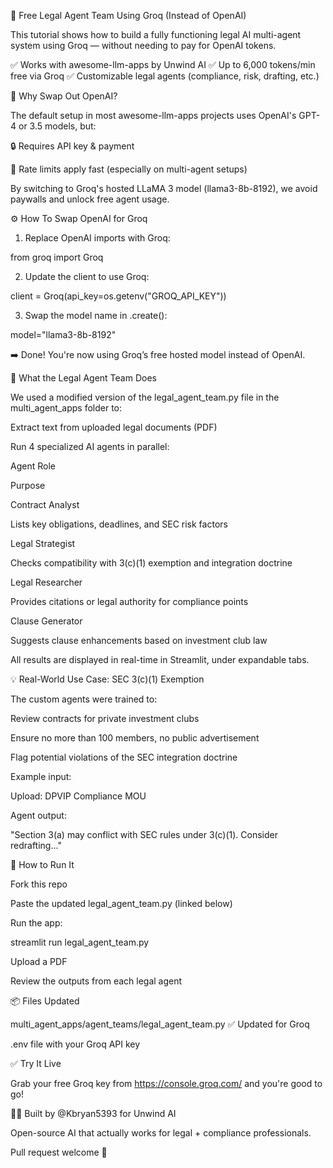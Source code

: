 🧠 Free Legal Agent Team Using Groq (Instead of OpenAI)

This tutorial shows how to build a fully functioning legal AI multi-agent system using Groq — without needing to pay for OpenAI tokens.

✅ Works with awesome-llm-apps by Unwind AI
✅ Up to 6,000 tokens/min free via Groq
✅ Customizable legal agents (compliance, risk, drafting, etc.)

🔄 Why Swap Out OpenAI?

The default setup in most awesome-llm-apps projects uses OpenAI's GPT-4 or 3.5 models, but:

🔒 Requires API key & payment

🚫 Rate limits apply fast (especially on multi-agent setups)

By switching to Groq's hosted LLaMA 3 model (llama3-8b-8192), we avoid paywalls and unlock free agent usage.

⚙️ How To Swap OpenAI for Groq

1. Replace OpenAI imports with Groq:

from groq import Groq

2. Update the client to use Groq:

client = Groq(api_key=os.getenv("GROQ_API_KEY"))

3. Swap the model name in .create():

model="llama3-8b-8192"

➡️ Done! You're now using Groq’s free hosted model instead of OpenAI.

🧠 What the Legal Agent Team Does

We used a modified version of the legal_agent_team.py file in the multi_agent_apps folder to:

Extract text from uploaded legal documents (PDF)

Run 4 specialized AI agents in parallel:

Agent Role

Purpose

Contract Analyst

Lists key obligations, deadlines, and SEC risk factors

Legal Strategist

Checks compatibility with 3(c)(1) exemption and integration doctrine

Legal Researcher

Provides citations or legal authority for compliance points

Clause Generator

Suggests clause enhancements based on investment club law

All results are displayed in real-time in Streamlit, under expandable tabs.

💡 Real-World Use Case: SEC 3(c)(1) Exemption

The custom agents were trained to:

Review contracts for private investment clubs

Ensure no more than 100 members, no public advertisement

Flag potential violations of the SEC integration doctrine

Example input:

Upload: DPVIP Compliance MOU

Agent output:

"Section 3(a) may conflict with SEC rules under 3(c)(1). Consider redrafting..."

🚀 How to Run It

Fork this repo

Paste the updated legal_agent_team.py (linked below)

Run the app:

streamlit run legal_agent_team.py

Upload a PDF

Review the outputs from each legal agent

📦 Files Updated

multi_agent_apps/agent_teams/legal_agent_team.py ✅ Updated for Groq

.env file with your Groq API key

✅ Try It Live

Grab your free Groq key from https://console.groq.com/ and you're good to go!

🙋‍♀️ Built by @Kbryan5393 for Unwind AI

Open-source AI that actually works for legal + compliance professionals.

Pull request welcome 💬

